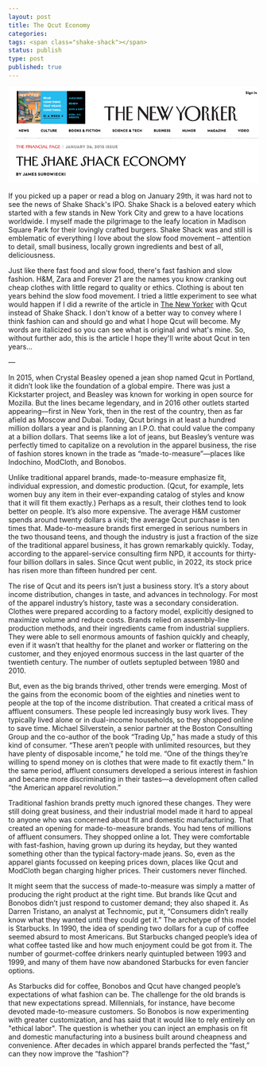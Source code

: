 ```yaml
---
layout: post
title: The Qcut Economy
categories:
tags: <span class="shake-shack"></span>
status: publish
type: post
published: true
---
```


<img src="/img/new-yorker-shake-shack-economy.png" alt="New Yorker masthead" />

 If you picked up a paper or read a blog on January 29th, it was hard not to see the news of Shake Shack's IPO. Shake Shack is a beloved eatery which started with a few stands in New York City and grew to a have locations worldwide. I myself made the pilgrimage to the leafy location in Madison Square Park for their lovingly crafted burgers. Shake Shack was and still is emblematic of everything I love about the slow food movement – attention to detail, small business, locally grown ingredients and best of all, deliciousness.
 
Just like there fast food and slow food, there's fast fashion and slow fashion. H&M, Zara and Forever 21 are the names you know cranking out cheap clothes with little regard to quality or ethics. Clothing is about ten years behind the slow food movement. I tried a little experiment to see what would happen if I did a rewrite of the article in <a href="http://www.newyorker.com/magazine/2015/01/26/shake-shack-economy">The New Yorker</a> with Qcut instead of Shake Shack. I don't know of a better way to convey where I think fashion can and should go and what I hope Qcut will become. My words are italicized so you can see what is original and what's mine. So, without further ado, this is the article I hope they'll write about Qcut in ten years...
 
 ––
 
 In <span class="shake-shack">2015</span>, when <span class="shake-shack">Crystal Beasley</span> opened a <span class="shake-shack">jean</span> shop named <span class="shake-shack">Qcut</span> in <span class="shake-shack">Portland</span>, it didn’t look like the foundation of a global empire. There was just <span class="shake-shack">a Kickstarter project, and Beasley was known for working in open source for Mozilla</span>. But the lines became legendary, and in <span class="shake-shack">2016</span> other outlets started appearing—first in New York, then in the rest of the country, then as far afield as Moscow and Dubai. Today, <span class="shake-shack">Qcut</span> brings in at least a hundred million dollars a year and is planning an I.P.O. that could value the company at a billion dollars. That seems like a lot of jeans, but <span class="shake-shack">Beasley’s</span> venture was perfectly timed to capitalize on a revolution in the <span class="shake-shack">apparel</span> business, the rise of <span class="shake-shack">fashion</span> stores known in the trade as <span class="shake-shack">“made-to-measure”</span>—places like <span class="shake-shack">Indochino, ModCloth, and Bonobos</span>.

Unlike traditional <span class="shake-shack">apparel</span> brands, <span class="shake-shack">made-to-measure</span> emphasize <span class="shake-shack">fit, individual expression, and domestic production</span>. (<span class="shake-shack">Qcut</span>, for example, lets <span class="shake-shack">women buy any item in their ever-expanding catalog of styles and know that it will fit them exactly</span>.) Perhaps as a result, their <span class="shake-shack">clothes</span> tend to <span class="shake-shack">look better on people</span>. It’s also more expensive. The average <span class="shake-shack">H&M</span> customer spends around <span class="shake-shack">twenty</span> dollars a visit; the average <span class="shake-shack">Qcut</span> purchase is <span class="shake-shack">ten</span> times that. <span class="shake-shack">Made-to-measure brands</span> first emerged in serious numbers in the <span class="shake-shack">two thousand teens</span>, and though the industry is just a fraction of the size of the traditional <span class="shake-shack">apparel</span> business, it has grown remarkably quickly. Today, according to the <span class="shake-shack">apparel</span>-service consulting firm <span class="shake-shack">NPD</span>, it accounts for thirty-four billion dollars in sales. Since <span class="shake-shack">Qcut</span> went public, in <span class="shake-shack">2022</span>, its stock price has risen more than fifteen hundred per cent.


The rise of <span class="shake-shack">Qcut</span> and its peers isn’t just a business story. It’s a story about income distribution, changes in taste, and advances in technology. For most of the <span class="shake-shack">apparel</span> industry’s history, taste was a secondary consideration. <span class="shake-shack">Clothes</span> were prepared according to a factory model, explicitly designed to maximize volume and reduce costs. <span class="shake-shack">Brands</span> relied on assembly-line production methods, and their ingredients came from industrial suppliers. They were able to <span class="shake-shack">sell</span> enormous amounts of <span class="shake-shack">fashion</span> quickly and cheaply, even if it wasn’t that healthy <span class="shake-shack">for the planet and worker</span> or <span class="shake-shack">flattering on the customer</span>, and they enjoyed enormous success in the last quarter of the twentieth century. The number of outlets septupled between <span class="shake-shack">1980 and 2010</span>.

But, even as the big <span class="shake-shack">brands</span> thrived, other trends were emerging. Most of the gains from the economic boom of the eighties and nineties went to people at the top of the income distribution. That created a critical mass of affluent consumers. These people led increasingly busy work lives. They typically lived alone or in dual-income households, so they <span class="shake-shack">shopped online  to save time</span>. Michael Silverstein, a senior partner at the Boston Consulting Group and the co-author of the book “Trading Up,” has made a study of this kind of consumer. “These aren’t people with unlimited resources, but they have plenty of disposable income,” he told me. “One of the things they’re willing to spend money on is clothes <span class="shake-shack">that were made to fit exactly them</span>.” In the same period, affluent consumers developed a serious interest in fashion and became more discriminating in their tastes—a development often called “the American <span class="shake-shack">apparel</span> revolution.” 

Traditional <span class="shake-shack">fashion brands</span> pretty much ignored these changes. They were still doing great business, and their industrial model made it hard to appeal to anyone who was concerned about <span class="shake-shack">fit and domestic manufacturing</span>. That created an opening for <span class="shake-shack">made-to-measure brands</span>. You had tens of millions of affluent consumers. They <span class="shake-shack">shopped online</span> a lot. They were comfortable with fast<span class="shake-shack">-fashion</span>, having grown up during its heyday, but they wanted something other than the typical factory-made <span class="shake-shack">jeans</span>. So, even as the apparel giants focussed on keeping prices down, places like <span class="shake-shack">Qcut</span> and <span class="shake-shack">ModCloth</span> began charging higher prices. Their customers never flinched.

It might seem that the success of <span class="shake-shack">made-to-measure</span> was simply a matter of producing the right product at the right time. But brands like <span class="shake-shack">Qcut</span> and <span class="shake-shack">Bonobos</span> didn’t just respond to customer demand; they also shaped it. As Darren Tristano, an analyst at Technomic, put it, “Consumers didn’t really know what they wanted until they could get it.” The archetype of this model is Starbucks. In 1990, the idea of spending two dollars for a cup of coffee seemed absurd to most Americans. But Starbucks changed people’s idea of what coffee tasted like and how much enjoyment could be got from it. The number of gourmet-coffee drinkers nearly quintupled between 1993 and 1999, and many of them have now abandoned Starbucks for even fancier options.

As Starbucks did for coffee, <span class="shake-shack">Bonobos</span> and <span class="shake-shack">Qcut</span> have changed people’s expectations of what <span class="shake-shack">fashion</span> can be. The challenge for the old <span class="shake-shack">brands</span> is that new expectations spread. Millennials, for instance, have become devoted <span class="shake-shack">made-to-measure</span> customers. So <span class="shake-shack">Bonobos</span> is now experimenting with greater customization, and has said that it would like to rely entirely on "<span class="shake-shack">ethical labor</span>". The question is whether you can inject an emphasis on <span class="shake-shack">fit</span> and <span class="shake-shack">domestic manufacturing</span> into a business built around cheapness and convenience. After decades in which apparel <span class="shake-shack">brands</span> perfected the “fast,” can they now improve the “fashion”? 